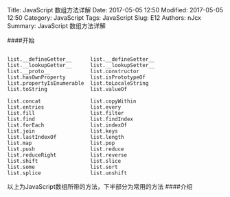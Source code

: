 Title: JavaScript 数组方法详解
Date: 2017-05-05 12:50
Modified: 2017-05-05 12:50
Category: JavaScript
Tags: JavaScript
Slug: E12
Authors: nJcx
Summary: JavaScript 数组方法详解

####开始

```javascipt

list.__defineGetter__      list.__defineSetter__
list.__lookupGetter__      list.__lookupSetter__
list.__proto__             list.constructor
list.hasOwnProperty        list.isPrototypeOf
list.propertyIsEnumerable  list.toLocaleString
list.toString              list.valueOf

list.concat                list.copyWithin
list.entries               list.every
list.fill                  list.filter
list.find                  list.findIndex
list.forEach               list.indexOf
list.join                  list.keys
list.lastIndexOf           list.length
list.map                   list.pop
list.push                  list.reduce
list.reduceRight           list.reverse
list.shift                 list.slice
list.some                  list.sort
list.splice                list.unshift

```
以上为JavaScript数组所带的方法，下半部分为常用的方法
####介绍
